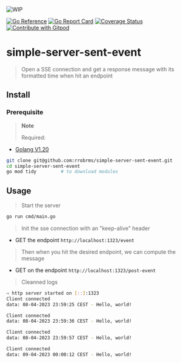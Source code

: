 ![WIP](https://img.shields.io/badge/status-wip-red)

[![Go Reference](https://pkg.go.dev/badge/github.com/rrobrms/simple-server-sent-event.svg)](https://pkg.go.dev/github.com/rrobrms/simple-server-sent-event)
[![Go Report Card](https://goreportcard.com/badge/github.com/rrobrms/simple-server-sent-event)](https://goreportcard.com/report/github.com/rrobrms/simple-server-sent-event)
[![Coverage Status](https://coveralls.io/repos/github/rrobrms/simple-server-sent-event/badge.svg?branch=master)](https://coveralls.io/github/rrobrms/simple-server-sent-event?branch=master)
<a href="https://gitpod.io/#https://github.com/rrobrms/simple-server-sent-event" target="_blank">
  <img
    src="https://img.shields.io/badge/Open%20with-Gitpod-908a85?logo=gitpod"
    alt="Contribute with Gitpod"
  />
</a>

# simple-server-sent-event

> Open a SSE connection and get a response message with its formatted time when hit an endpoint

## Install
### Prerequisite
> **Note**
>
>Required:
- [Golang V1.20](https://go.dev/doc/install)

```sh
git clone git@github.com:rrobrms/simple-server-sent-event.git
cd simple-server-sent-event
go mod tidy         # to download modules
```


## Usage
> Start the server
```sh
go run cmd/main.go
```

> Init the sse connection with an "keep-alive" header
- GET the endpoint `http://localhost:1323/event`
> Then when you hit the desired endpoint, we can compute the message
- GET on the endpoint `http://localhost:1323/post-event`

> Cleanned logs

```sh
⇨ http server started on [::]:1323
Client connected
data: 08-04-2023 23:59:25 CEST - Hello, world!

Client connected
data: 08-04-2023 23:59:36 CEST - Hello, world!

Client connected
data: 08-04-2023 23:59:57 CEST - Hello, world!

Client connected
data: 09-04-2023 00:00:12 CEST - Hello, world!
```